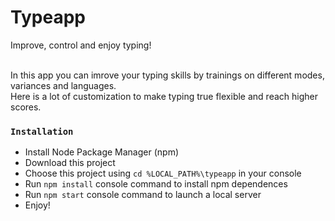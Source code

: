 # Typeapp
Improve, control and enjoy typing! <br><br>

In this app you can imrove your typing skills by trainings on different modes, variances and languages. \
Here is a lot of customization to make typing true flexible and reach higher scores. 


### `Installation`
* Install Node Package Manager (npm)
* Download this project
* Choose this project using `cd %LOCAL_PATH%\typeapp` in your console
* Run `npm install` console command to install npm dependences
* Run `npm start` console command to launch a local server
* Enjoy!
